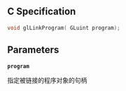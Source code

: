 ## C Specification

```c
void glLinkProgram(	GLuint program);
```

## Parameters

**`program`**

指定被链接的程序对象的句柄